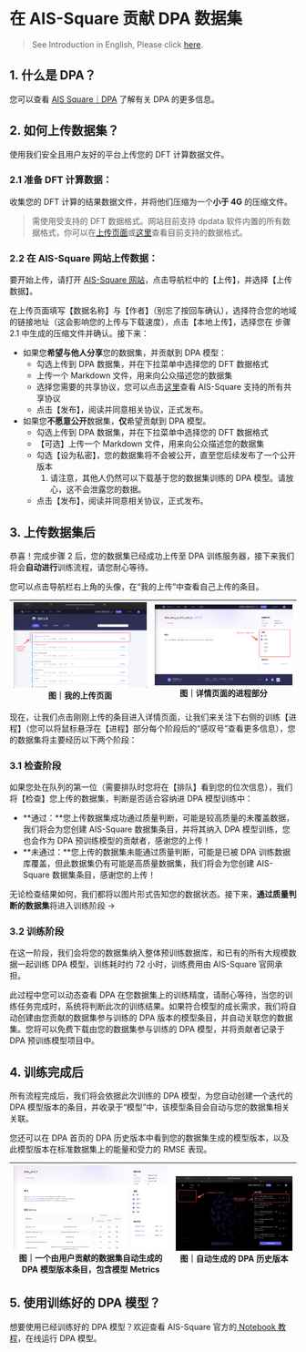 # 在 AIS-Square 贡献 DPA 数据集

> See Introduction in English, Please click [here](https://aissquare.com).

## 1. 什么是 DPA？

您可以查看 [AIS Square｜DPA](https://www.aissquare.com/dpa) 了解有关 DPA 的更多信息。

## 2. 如何上传数据集？

使用我们安全且用户友好的平台上传您的 DFT 计算数据文件。

### 2.1 **准备** **DFT** **计算数据：**

收集您的 DFT 计算的结果数据文件，并将他们压缩为一个**小于 4G** 的压缩文件。

> 需使用受支持的 DFT 数据格式。网站目前支持 dpdata 软件内置的所有数据格式，你可以在[上传页面](https://aissquare.com)或[这里](https://github.com/deepmodeling/dpdata/blob/master/README.md)查看目前支持的数据格式。

### 2.2 **在 AIS-Square 网站上传数据：**

要开始上传，请打开 [AIS-Square 网站](https://aissquare.com)，点击导航栏中的【上传】，并选择【上传数据】。

在上传页面填写【数据名称】与【作者】（别忘了按回车确认），选择符合您的地域的链接地址（这会影响您的上传与下载速度），点击【本地上传】，选择您在 步骤 2.1 中生成的压缩文件并确认。接下来：

- 如果您**希望与他人分享**您的数据集，并贡献到 DPA 模型：
  - 勾选上传到 DPA 数据集，并在下拉菜单中选择您的 DFT 数据格式
  - 上传一个 Markdown 文件，用来向公众描述您的数据集
  - 选择您需要的共享协议，您可以点击[这里](https://bohrium.dp.tech)查看 AIS-Square 支持的所有共享协议
  - 点击【发布】，阅读并同意相关协议，正式发布。
- 如果您**不愿意公开**数据集，**仅**希望贡献到 DPA 模型。
  - 勾选上传到 DPA 数据集，并在下拉菜单中选择您的 DFT 数据格式
  - 【可选】上传一个 Markdown 文件，用来向公众描述您的数据集
  - 勾选【设为私密】，您的数据集将不会被公开，直至您后续发布了一个公开版本
    1. 请注意，其他人仍然可以下载基于您的数据集训练的 DPA 模型。请放心，这不会泄露您的数据。
  - 点击【发布】，阅读并同意相关协议，正式发布。

## 3. 上传数据集后

恭喜！完成步骤 2 后，您的数据集已经成功上传至 DPA 训练服务器，接下来我们将会**自动进行**训练流程，请您耐心等待。

您可以点击导航栏右上角的头像，在“我的上传”中查看自己上传的条目。

| ![img](./assets/AIS-Square_Guide_zh.assets/(null)-20231127085041746.jpg)图｜我的上传页面 | ![img](./assets/AIS-Square_Guide_zh.assets/(null)-20231127085021997.jpg)图｜详情页面的进程部分 |
| ------------------------------------------------------------ | ------------------------------------------------------------ |

现在，让我们点击刚刚上传的条目进入详情页面，让我们来关注下右侧的训练【进程】（您可以将鼠标悬浮在【进程】部分每个阶段后的“感叹号”查看更多信息），您的数据集将主要经历以下两个阶段：

### 3.1 检查阶段

如果您处在队列的第一位（需要排队时您将在【排队】看到您的位次信息），我们将【检查】您上传的数据集，判断是否适合容纳进 DPA 模型训练中：

- **通过：**您上传数据集成功通过质量判断，可能是较高质量的未覆盖数据，我们将会为您创建 AIS-Square 数据集条目，并将其纳入 DPA 模型训练，您也会作为 DPA 预训练模型的贡献者，感谢您的上传！ 
- **未通过：**您上传的数据集未能通过质量判断，可能是已被 DPA 训练数据库覆盖，但此数据集仍有可能是高质量数据集，我们将会为您创建 AIS-Square 数据集条目，感谢您的上传！

无论检查结果如何，我们都将以图片形式告知您的数据状态。接下来，**通过质量判断的数据集**将进入训练阶段 →

### 3.2 训练阶段

在这一阶段，我们会将您的数据集纳入整体预训练数据库，和已有的所有大规模数据一起训练 DPA 模型，训练耗时约 72 小时，训练费用由 AIS-Square 官网承担。

此过程中您可以动态查看 DPA 在您数据集上的训练精度，请耐心等待，当您的训练任务完成时，系统将判断此次的训练结果。如果符合模型的成长需求，我们将自动创建由您贡献的数据集参与训练的 DPA 版本的模型条目，并自动关联您的数据集。您将可以免费下载由您的数据集参与训练的 DPA 模型，并将贡献者记录于 DPA 预训练模型项目中。

## 4. 训练完成后

所有流程完成后，我们将会依据此次训练的 DPA 模型，为您自动创建一个迭代的 DPA 模型版本的条目，并收录于“模型”中，该模型条目会自动与您的数据集相关关联。

您还可以在 DPA 首页的 DPA 历史版本中看到您的数据集生成的模型版本，以及此模型版本在标准数据集上的能量和受力的 RMSE 表现。

| ![img](./assets/AIS-Square_Guide_zh.assets/(null).jpg)图｜一个由用户贡献的数据集自动生成的 DPA 模型版本条目，包含模型 Metrics | ![img](./assets/AIS-Square_Guide_zh.assets/(null)-20231127085021922.jpg)图｜自动生成的 DPA 历史版本 |
| ------------------------------------------------------------ | ------------------------------------------------------------ |

## 5. 使用训练好的 DPA 模型？

想要使用已经训练好的 DPA 模型？欢迎查看 AIS-Square 官方的[ Notebook 教程](https://bohrium.dp.tech)，在线运行 DPA 模型。